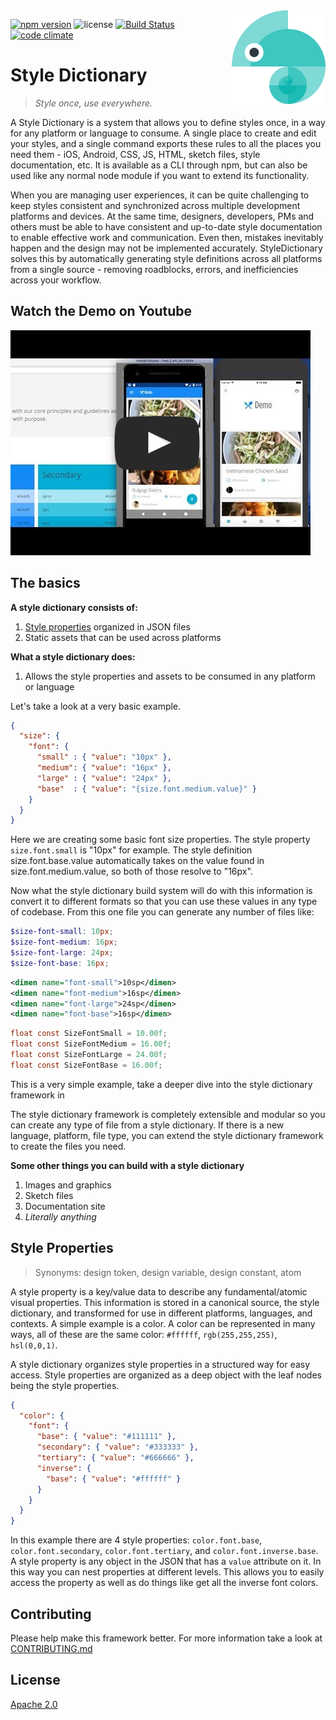 <img src="assets/logo.png" alt="Style Dictionary logo" title="StyleDictionary" width="150" align="right" />

[![npm version](https://img.shields.io/npm/v/style-dictionary.svg?style=flat-square)](https://badge.fury.io/js/style-dictionary)
![license](https://img.shields.io/npm/l/style-dictionary.svg?style=flat-square)
[![Build Status](https://img.shields.io/travis/amzn/style-dictionary.svg?style=flat-square)](https://travis-ci.org/amzn/style-dictionary)
[![code climate](https://img.shields.io/codeclimate/github/amzn/style-dictionary.svg?style=flat-square)](https://codeclimate.com/github/amzn/style-dictionary)

# Style Dictionary
> *Style once, use everywhere.*

A Style Dictionary is a system that allows you to define styles once, in a way for any platform or language to consume. A single place to create and edit your styles, and a single command exports these rules to all the places you need them - iOS, Android, CSS, JS, HTML, sketch files, style documentation, etc. It is available as a CLI through npm, but can also be used like any normal node module if you want to extend its functionality.

When you are managing user experiences, it can be quite challenging to keep styles consistent and synchronized across multiple development platforms and devices.  At the same time, designers, developers, PMs and others must be able to have consistent and up-to-date style documentation to enable effective work and communication.  Even then, mistakes inevitably happen and the design may not be implemented accurately.  StyleDictionary solves this by automatically generating style definitions across all platforms from a single source - removing roadblocks, errors, and inefficiencies across your workflow.

## Watch the Demo on Youtube
[![Watch the video](images/fake_player.png)](http://youtu.be/1HREvonfqhY)

## The basics
__A style dictionary consists of:__
1. [Style properties](#style-properties) organized in JSON files
1. Static assets that can be used across platforms

__What a style dictionary does:__
1. Allows the style properties and assets to be consumed in any platform or language

Let's take a look at a very basic example.

```json
{
  "size": {
    "font": {
      "small" : { "value": "10px" },
      "medium": { "value": "16px" },
      "large" : { "value": "24px" },
      "base"  : { "value": "{size.font.medium.value}" }
    }
  }
}
```

Here we are creating some basic font size properties. The style property `size.font.small` is "10px" for example. The style definition size.font.base.value automatically takes on the value found in size.font.medium.value, so both of those resolve to "16px".

Now what the style dictionary build system will do with this information is convert it to different formats so that you can use these values in any type of codebase. From this one file you can generate any number of files like:

```scss
$size-font-small: 10px;
$size-font-medium: 16px;
$size-font-large: 24px;
$size-font-base: 16px;
```

```xml
<dimen name="font-small">10sp</dimen>
<dimen name="font-medium">16sp</dimen>
<dimen name="font-large">24sp</dimen>
<dimen name="font-base">16sp</dimen>
```

```objectivec
float const SizeFontSmall = 10.00f;
float const SizeFontMedium = 16.00f;
float const SizeFontLarge = 24.00f;
float const SizeFontBase = 16.00f;
```

This is a very simple example, take a deeper dive into the style dictionary framework in

The style dictionary framework is completely extensible and modular so you can create any type of file from a style dictionary.
If there is a new language, platform, file type, you can extend the style dictionary framework to create the files you need.

__Some other things you can build with a style dictionary__
1. Images and graphics
1. Sketch files
1. Documentation site
1. _Literally anything_


## Style Properties

> Synonyms: design token, design variable, design constant, atom

A style property is a key/value data to describe any fundamental/atomic visual properties. This information is stored in a canonical
source, the style dictionary, and transformed for use in different platforms, languages, and contexts. A simple example is a color.
A color can be represented in many ways, all of these are the same color: `#ffffff`, `rgb(255,255,255)`, `hsl(0,0,1)`.

A style dictionary organizes style properties in a structured way for easy access. Style properties are organized as a deep object
with the leaf nodes being the style properties.

```json
{
  "color": {
    "font": {
      "base": { "value": "#111111" },
      "secondary": { "value": "#333333" },
      "tertiary": { "value": "#666666" },
      "inverse": {
        "base": { "value": "#ffffff" }
      }
    }
  }
}
```

In this example there are 4 style properties: `color.font.base`, `color.font.secondary`, `color.font.tertiary`, and `color.font.inverse.base`.
A style property is any object in the JSON that has a `value` attribute on it. In this way you can nest properties at different levels.
This allows you to easily access the property as well as do things like get all the inverse font colors.


## Contributing

Please help make this framework better. For more information take a look at [CONTRIBUTING.md](https://github.com/amzn/style-dictionary/blob/master/CONTRIBUTING.md)


## License

[Apache 2.0](https://github.com/amzn/style-dictionary/blob/master/LICENSE)
